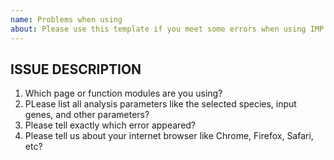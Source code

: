 ```yaml
---
name: Problems when using
about: Please use this template if you meet some errors when using IMP
---
```


## ISSUE DESCRIPTION

1. Which page or function modules are you using?
2. PLease list all analysis parameters like the selected species, input genes, and other parameters?
3. Please tell exactly which error appeared?
4. Please tell us about your internet browser like Chrome, Firefox, Safari, etc?
